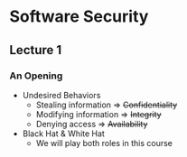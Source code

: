 # Software Security

## Lecture 1

### An Opening
- Undesired Behaviors
	- Stealing information => ~~Confidentiality~~
	- Modifying information => ~~Integrity~~
	- Denying access => ~~Availability~~
- Black Hat & White Hat
	- We will play both roles in this course
